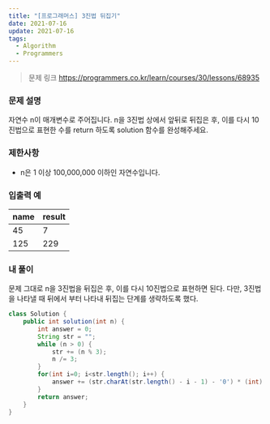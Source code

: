 ```yaml
---
title: "[프로그래머스] 3진법 뒤집기"
date: 2021-07-16
update: 2021-07-16
tags:
  - Algorithm
  - Programmers
---
```



> 문제 링크
> <https://programmers.co.kr/learn/courses/30/lessons/68935>

### 문제 설명

자연수 n이 매개변수로 주어집니다. n을 3진법 상에서 앞뒤로 뒤집은 후, 이를 다시 10진법으로 표현한 수를 return 하도록 solution 함수를 완성해주세요.

### 제한사항

- n은 1 이상 100,000,000 이하인 자연수입니다.

### 입출력 예

|name|result|
|-|-|
|45|7|
|125|229|

### 내 풀이

문제 그대로 n을 3진법을 뒤집은 후, 이를 다시 10진법으로 표현하면 된다.
다만, 3진법을 나타낼 때 뒤에서 부터 나타내 뒤집는 단계를 생략하도록 했다.


```java
class Solution {
    public int solution(int n) {
        int answer = 0;
        String str = "";
        while (n > 0) {
            str += (n % 3);
            n /= 3;
        }
        for(int i=0; i<str.length(); i++) {
            answer += (str.charAt(str.length() - i - 1) - '0') * (int) Math.pow(3, i);
        }
        return answer;
    }
}
```
